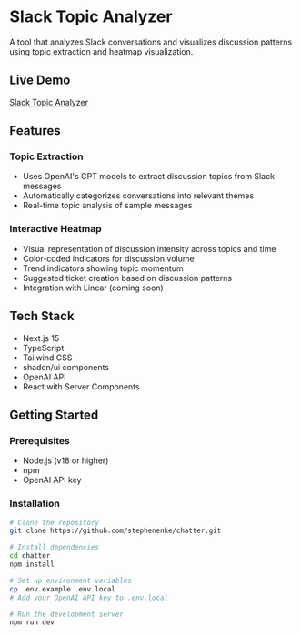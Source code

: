 # Slack Topic Analyzer

A tool that analyzes Slack conversations and visualizes discussion patterns using topic extraction and heatmap visualization.

## Live Demo
[Slack Topic Analyzer](https://chatter-two-jet.vercel.app/)

## Features

### Topic Extraction
- Uses OpenAI's GPT models to extract discussion topics from Slack messages
- Automatically categorizes conversations into relevant themes
- Real-time topic analysis of sample messages

### Interactive Heatmap
- Visual representation of discussion intensity across topics and time
- Color-coded indicators for discussion volume
- Trend indicators showing topic momentum
- Suggested ticket creation based on discussion patterns
- Integration with Linear (coming soon)

## Tech Stack
- Next.js 15
- TypeScript
- Tailwind CSS
- shadcn/ui components
- OpenAI API
- React with Server Components

## Getting Started

### Prerequisites
- Node.js (v18 or higher)
- npm
- OpenAI API key

### Installation
```bash
# Clone the repository
git clone https://github.com/stephenenke/chatter.git

# Install dependencies
cd chatter
npm install

# Set up environment variables
cp .env.example .env.local
# Add your OpenAI API key to .env.local

# Run the development server
npm run dev
